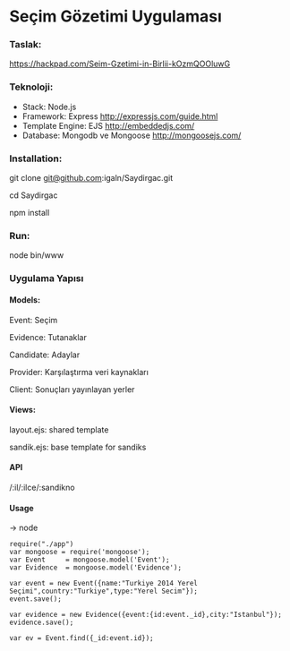 # Seçim Gözetimi Uygulaması

### Taslak:

https://hackpad.com/Seim-Gzetimi-in-Birlii-kOzmQOOluwG

### Teknoloji:

* Stack: Node.js
* Framework: Express http://expressjs.com/guide.html
* Template Engine: EJS http://embeddedjs.com/
* Database: Mongodb ve Mongoose http://mongoosejs.com/

### Installation:

git clone git@github.com:igaln/Saydirgac.git

cd Saydirgac

npm install

### Run:

node bin/www

### Uygulama Yapısı

#### Models:

Event: Seçim

Evidence: Tutanaklar

Candidate: Adaylar

Provider: Karşılaştırma veri kaynakları

Client: Sonuçları yayınlayan yerler

#### Views:

layout.ejs: shared template

sandik.ejs: base template for sandiks

#### API

/:il/:ilce/:sandikno

#### Usage
-> node
```
require("./app")
var mongoose = require('mongoose');
var Event     = mongoose.model('Event');
var Evidence  = mongoose.model('Evidence');

var event = new Event({name:"Turkiye 2014 Yerel Seçimi",country:"Turkiye",type:"Yerel Secim"});
event.save();

var evidence = new Evidence({event:{id:event._id},city:"Istanbul"});
evidence.save();

var ev = Event.find({_id:event.id});
```